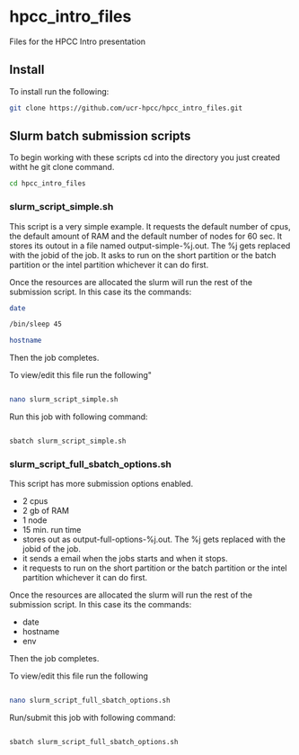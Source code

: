 # hpcc_intro_files
Files for the HPCC Intro presentation


## Install
To install run the following:

```bash
git clone https://github.com/ucr-hpcc/hpcc_intro_files.git
```

## Slurm batch submission scripts

To begin working with these scripts cd into the directory you just created witht he git clone command.

```bash
cd hpcc_intro_files
```

### slurm_script_simple.sh


This script is a very simple example.
It requests the default number of cpus, the default amount of RAM and the default number of nodes for 60 sec.
It stores its outout in a file named output-simple-%j.out. The %j gets replaced with the jobid of the job.
It asks to run on the short partition or the batch partition or the intel partition whichever it can do first.

Once the resources are allocated the slurm will run the rest of the submission script.
In this case its the commands:

```bash
date

/bin/sleep 45

hostname
```

Then the job completes.


To view/edit this file run the following"

```bash

nano slurm_script_simple.sh

```


Run this job with following command:

```bash

sbatch slurm_script_simple.sh

```

### slurm_script_full_sbatch_options.sh

This script has more submission options enabled.
* 2 cpus
* 2 gb of RAM
* 1 node
* 15 min. run time
* stores out as output-full-options-%j.out. The %j gets replaced with the jobid of the job.
* it sends a email when the jobs starts and when it stops.
* it requests to run on the short partition or the batch partition or the intel partition whichever it can do first.

Once the resources are allocated the slurm will run the rest of the submission script.
In this case its the commands:

* date
* hostname
* env

Then the job completes.


To view/edit this file run the following

```bash

nano slurm_script_full_sbatch_options.sh

```

Run/submit this job with following command:

```bash

sbatch slurm_script_full_sbatch_options.sh

```

